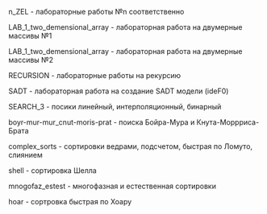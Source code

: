 n_ZEL - лабораторные работы №n соответственно

LAB_1_two_demensional_array - лабораторная работа на двумерные массивы №1

LAB_1_two_demensional_array - лабораторная работа на двумерные массивы №2

RECURSION - лабораторные работы на рекурсию

SADT - лабораторная работа на создание SADT модели (ideF0)

SEARCH_3 - посики линейный, интерполяционный, бинарный

boyr-mur-mur_cnut-moris-prat - поиска Бойра-Мура и Кнута-Моррриса-Брата

complex_sorts - сортировки ведрами, подсчетом, быстрая по Ломуто, слиянием

shell - сортировка Шелла

mnogofaz_estest - многофазная и естественная сортировки

hoar - сортровка быстрая по Хоару
